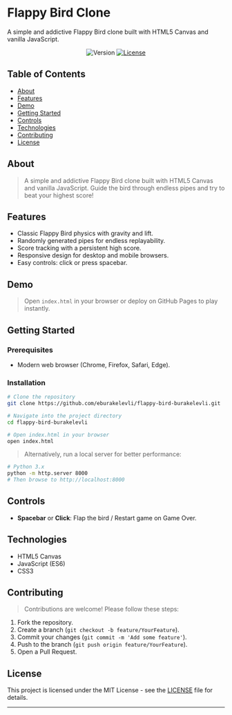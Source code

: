 # Flappy Bird Clone

A simple and addictive Flappy Bird clone built with HTML5 Canvas and vanilla JavaScript.

<p align="center">
  <img src="https://img.shields.io/badge/version-1.0.0-blue" alt="Version">
  <a href="LICENSE"><img src="https://img.shields.io/badge/license-MIT-green.svg" alt="License"></a>
</p>

## Table of Contents
- [About](#about)
- [Features](#features)
- [Demo](#demo)
- [Getting Started](#getting-started)
- [Controls](#controls)
- [Technologies](#technologies)
- [Contributing](#contributing)
- [License](#license)

## About

> A simple and addictive Flappy Bird clone built with HTML5 Canvas and vanilla JavaScript. Guide the bird through endless pipes and try to beat your highest score!

## Features

- Classic Flappy Bird physics with gravity and lift.
- Randomly generated pipes for endless replayability.
- Score tracking with a persistent high score.
- Responsive design for desktop and mobile browsers.
- Easy controls: click or press spacebar.

## Demo

> Open `index.html` in your browser or deploy on GitHub Pages to play instantly.

<!-- Add a GIF demo here by placing a file named `demo.gif` in the repo -->
<!-- ![Gameplay Demo](demo.gif) -->

## Getting Started

### Prerequisites
- Modern web browser (Chrome, Firefox, Safari, Edge).

### Installation

```bash
# Clone the repository
git clone https://github.com/eburakelevli/flappy-bird-burakelevli.git

# Navigate into the project directory
cd flappy-bird-burakelevli

# Open index.html in your browser
open index.html
```

> Alternatively, run a local server for better performance:
```bash
# Python 3.x
python -m http.server 8000
# Then browse to http://localhost:8000
```

## Controls

- **Spacebar** or **Click**: Flap the bird / Restart game on Game Over.

## Technologies

- HTML5 Canvas
- JavaScript (ES6)
- CSS3

## Contributing

> Contributions are welcome! Please follow these steps:
1. Fork the repository.
2. Create a branch (`git checkout -b feature/YourFeature`).
3. Commit your changes (`git commit -m 'Add some feature'`).
4. Push to the branch (`git push origin feature/YourFeature`).
5. Open a Pull Request.

## License

This project is licensed under the MIT License - see the [LICENSE](LICENSE) file for details.

---

